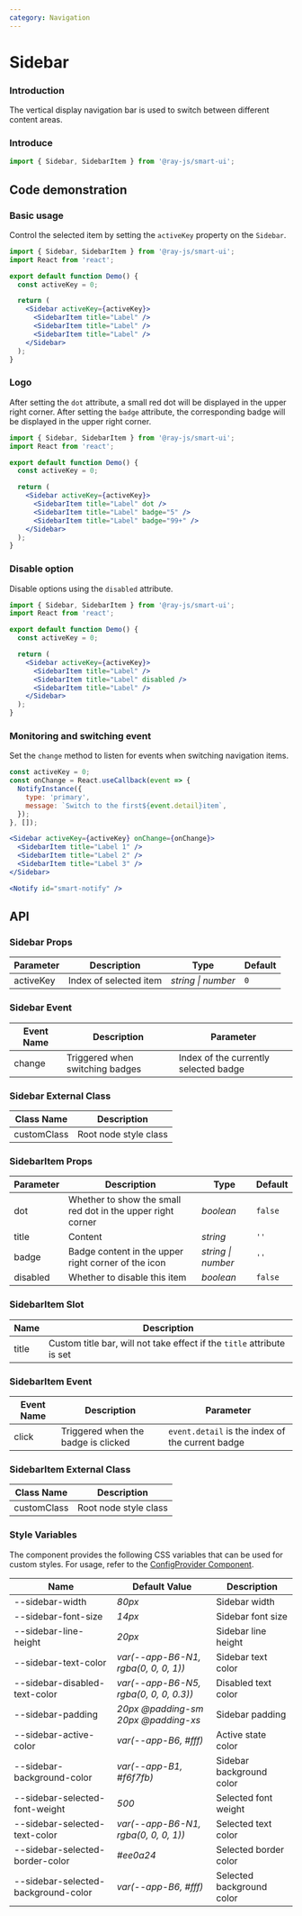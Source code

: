 ```yaml
---
category: Navigation
---
```


# Sidebar

### Introduction

The vertical display navigation bar is used to switch between different content areas.

### Introduce

```jsx
import { Sidebar, SidebarItem } from '@ray-js/smart-ui';
```

## Code demonstration

### Basic usage

Control the selected item by setting the `activeKey` property on the `Sidebar`.

```jsx
import { Sidebar, SidebarItem } from '@ray-js/smart-ui';
import React from 'react';

export default function Demo() {
  const activeKey = 0;

  return (
    <Sidebar activeKey={activeKey}>
      <SidebarItem title="Label" />
      <SidebarItem title="Label" />
      <SidebarItem title="Label" />
    </Sidebar>
  );
}
```

### Logo

After setting the `dot` attribute, a small red dot will be displayed in the upper right corner. After setting the `badge` attribute, the corresponding badge will be displayed in the upper right corner.

```jsx
import { Sidebar, SidebarItem } from '@ray-js/smart-ui';
import React from 'react';

export default function Demo() {
  const activeKey = 0;

  return (
    <Sidebar activeKey={activeKey}>
      <SidebarItem title="Label" dot />
      <SidebarItem title="Label" badge="5" />
      <SidebarItem title="Label" badge="99+" />
    </Sidebar>
  );
}
```

### Disable option

Disable options using the `disabled` attribute.

```jsx
import { Sidebar, SidebarItem } from '@ray-js/smart-ui';
import React from 'react';

export default function Demo() {
  const activeKey = 0;

  return (
    <Sidebar activeKey={activeKey}>
      <SidebarItem title="Label" />
      <SidebarItem title="Label" disabled />
      <SidebarItem title="Label" />
    </Sidebar>
  );
}
```

### Monitoring and switching event

Set the `change` method to listen for events when switching navigation items.

```jsx
const activeKey = 0;
const onChange = React.useCallback(event => {
  NotifyInstance({
    type: 'primary',
    message: `Switch to the first${event.detail}item`,
  });
}, []);

<Sidebar activeKey={activeKey} onChange={onChange}>
  <SidebarItem title="Label 1" />
  <SidebarItem title="Label 2" />
  <SidebarItem title="Label 3" />
</Sidebar>

<Notify id="smart-notify" />
```

## API

### Sidebar Props

| Parameter | Description           | Type               | Default |
| --------- | --------------------- | ------------------ | ------- |
| activeKey | Index of selected item | _string \| number_ | `0` |

### Sidebar Event

| Event Name | Description           | Parameter                |
| ---------- | --------------------- | ------------------------ |
| change | Triggered when switching badges | Index of the currently selected badge |

### Sidebar External Class

| Class Name    | Description        |
| ------------- | ------------------ |
| customClass | Root node style class |

### SidebarItem Props

| Parameter | Description            | Type      | Default  |
| --------- | ---------------------- | --------- | -------- |
| dot | Whether to show the small red dot in the upper right corner | _boolean_ | `false` |
| title | Content | _string_ | `''` |
| badge | Badge content in the upper right corner of the icon | _string \| number_ | `''` |
| disabled | Whether to disable this item | _boolean_ | `false` |

### SidebarItem Slot

| Name   | Description                                 |
| ------ | ------------------------------------------- |
| title | Custom title bar, will not take effect if the `title` attribute is set |

### SidebarItem Event

| Event Name | Description           | Parameter               |
| ---------- | --------------------- | ----------------------- |
| click | Triggered when the badge is clicked | `event.detail` is the index of the current badge |

### SidebarItem External Class

| Class Name    | Description        |
| ------------- | ------------------ |
| customClass | Root node style class |

### Style Variables

The component provides the following CSS variables that can be used for custom styles. For usage, refer to the [ConfigProvider Component](/material/smartui?comId=config-provider).

| Name                          | Default Value                           | Description              |
| ----------------------------- | ---------------------------------------- | ------------------------ |
| --sidebar-width               | _80px_                                   | Sidebar width            |
| --sidebar-font-size           | _14px_                                   | Sidebar font size        |
| --sidebar-line-height         | _20px_                                   | Sidebar line height      |
| --sidebar-text-color          | _var(--app-B6-N1, rgba(0, 0, 0, 1))_     | Sidebar text color       |
| --sidebar-disabled-text-color | _var(--app-B6-N5, rgba(0, 0, 0, 0.3))_   | Disabled text color      |
| --sidebar-padding             | _20px @padding-sm 20px @padding-xs_      | Sidebar padding          |
| --sidebar-active-color        | _var(--app-B6, #fff)_                    | Active state color       |
| --sidebar-background-color    | _var(--app-B1, #f6f7fb)_                 | Sidebar background color |
| --sidebar-selected-font-weight| _500_                                    | Selected font weight     |
| --sidebar-selected-text-color | _var(--app-B6-N1, rgba(0, 0, 0, 1))_     | Selected text color      |
| --sidebar-selected-border-color| _#ee0a24_                              | Selected border color    |
| --sidebar-selected-background-color| _var(--app-B6, #fff)_               | Selected background color|